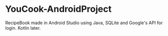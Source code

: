 # YouCook-AndroidProject
RecipeBook made in Android Studio using Java, SQLite and Google's API for login. Kotlin later.
